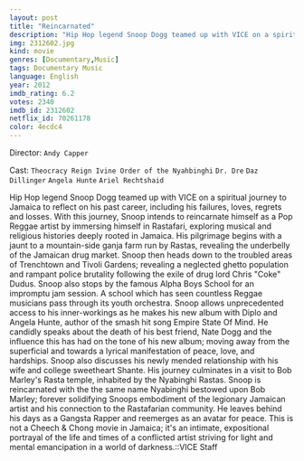 ```yaml
---
layout: post
title: "Reincarnated"
description: "Hip Hop legend Snoop Dogg teamed up with VICE on a spiritual journey to Jamaica to reflect on his past career, including his failures, loves, regrets and losses. With this journey, Snoop intends to reincarnate himself as a Pop Reggae artist by immersing himself in Rastafari, exploring musical and religious histories deeply rooted in Jamaica. His pilgrimage begins with a jaunt to a mountain-side ganja farm run by Rastas, revealing the underbelly of the Jamaican drug market. Snoop then heads down to the troubled areas of Trenchtown and Tivoli Gardens; revea.."
img: 2312602.jpg
kind: movie
genres: [Documentary,Music]
tags: Documentary Music 
language: English
year: 2012
imdb_rating: 6.2
votes: 2340
imdb_id: 2312602
netflix_id: 70261178
color: 4ecdc4
---
```

Director: `Andy Capper`  

Cast: `Theocracy Reign Ivine Order of the Nyahbinghi` `Dr. Dre` `Daz Dillinger` `Angela Hunte` `Ariel Rechtshaid` 

Hip Hop legend Snoop Dogg teamed up with VICE on a spiritual journey to Jamaica to reflect on his past career, including his failures, loves, regrets and losses. With this journey, Snoop intends to reincarnate himself as a Pop Reggae artist by immersing himself in Rastafari, exploring musical and religious histories deeply rooted in Jamaica. His pilgrimage begins with a jaunt to a mountain-side ganja farm run by Rastas, revealing the underbelly of the Jamaican drug market. Snoop then heads down to the troubled areas of Trenchtown and Tivoli Gardens; revealing a neglected ghetto population and rampant police brutality following the exile of drug lord Chris "Coke" Dudus. Snoop also stops by the famous Alpha Boys School for an impromptu jam session. A school which has seen countless Reggae musicians pass through its youth orchestra. Snoop allows unprecedented access to his inner-workings as he makes his new album with Diplo and Angela Hunte, author of the smash hit song Empire State Of Mind. He candidly speaks about the death of his best friend, Nate Dogg and the influence this has had on the tone of his new album; moving away from the superficial and towards a lyrical manifestation of peace, love, and hardships. Snoop also discusses his newly mended relationship with his wife and college sweetheart Shante. His journey culminates in a visit to Bob Marley's Rasta temple, inhabited by the Nyabinghi Rastas. Snoop is reincarnated with the the same name Nyabinghi bestowed upon Bob Marley; forever solidifying Snoops embodiment of the legionary Jamaican artist and his connection to the Rastafarian community. He leaves behind his days as a Gangsta Rapper and reemerges as an avatar for peace. This is not a Cheech & Chong movie in Jamaica; it's an intimate, expositional portrayal of the life and times of a conflicted artist striving for light and mental emancipation in a world of darkness.::VICE Staff